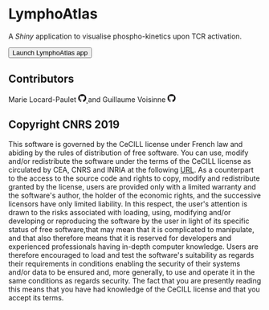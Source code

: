 # LymphoAtlas

A *Shiny* application to visualise phospho-kinetics upon TCR activation.

<button href="https://voisinneg.shinyapps.io/LymphoAtlas/">
Launch LymphoAtlas app
</button>

## Contributors

Marie Locard-Paulet <a href="https://github.com/mlocardpaulet"> <img src="./www/GitHub-Mark-32px.png" width="16px"> </a> and Guillaume Voisinne <a href="https://github.com/voisinneg"> <img src="./www/GitHub-Mark-32px.png" width="16px"> </a>


## Copyright CNRS 2019

This software is governed by the CeCILL license under French law and abiding by the rules of distribution of free software. You can  use, modify and/or redistribute the software under the terms of the CeCILL license as circulated by CEA, CNRS and INRIA at the following [URL](http://www.cecill.info). 
As a counterpart to the access to the source code and rights to copy, modify and redistribute granted by the license, users are provided only with a limited warranty and the software's author, the holder of the economic rights, and the successive licensors have only limited liability. In this respect, the user's attention is drawn to the risks associated with loading, using, modifying and/or developing or reproducing the software by the user in light of its specific status of free software,that may mean that it is complicated to manipulate, and that also therefore means that it is reserved for developers and experienced professionals having in-depth computer knowledge. Users are therefore encouraged to load and test the software's suitability as regards their requirements in conditions enabling the security of their systems and/or data to be ensured and, more generally, to use and operate it in the  same conditions as regards security. 
The fact that you are presently reading this means that you have had knowledge of the CeCILL license and that you accept its terms.